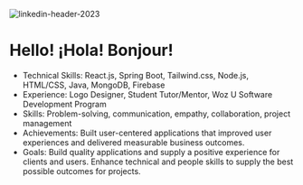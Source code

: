 ![linkedin-header-2023](https://user-images.githubusercontent.com/23417952/233487907-08c17fd5-d97c-4447-83f6-b4cec5a4d80b.png)

<h1>Hello! ¡Hola! Bonjour!</h1>


- Technical Skills: React.js, Spring Boot, Tailwind.css, Node.js, HTML/CSS, Java, MongoDB, Firebase
- Experience: Logo Designer, Student Tutor/Mentor, Woz U Software Development Program
- Skills: Problem-solving, communication, empathy, collaboration, project management
- Achievements: Built user-centered applications that improved user experiences and delivered measurable business outcomes.
- Goals: Build quality applications and supply a positive experience for clients and users. Enhance technical and people skills to supply the best possible outcomes for projects.
<!--
**karellehofler/karellehofler** is a ✨ _special_ ✨ repository because its `README.md` (this file) appears on your GitHub profile.

Here are some ideas to get you started:

- 🔭 I’m currently working on ...
- 🌱 I’m currently learning ...
- 👯 I’m looking to collaborate on ...
- 🤔 I’m looking for help with ...
- 💬 Ask me about ...
- 📫 How to reach me: ...
- 😄 Pronouns: ...
- ⚡ Fun fact: ...
-->
